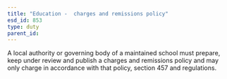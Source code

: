 ```yaml
---
title: "Education -  charges and remissions policy"
esd_id: 853
type: duty
parent_id:  
---
```


A local authority or governing body of a maintained school must prepare, keep under review and publish a charges and remissions policy and may only charge in accordance with that policy, section 457 and regulations.

